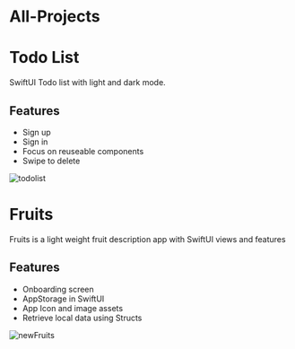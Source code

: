 # All-Projects

# Todo List
SwiftUI Todo list with light and dark mode. 

## Features
- Sign up
- Sign in
- Focus on reuseable components
- Swipe to delete

![todolist](https://github.com/user-attachments/assets/843086ec-276b-4e8e-ad85-2d54c06bcdc0)
 

# Fruits
Fruits is a light weight fruit description app with SwiftUI views and features

## Features
- Onboarding screen
- AppStorage in SwiftUI
- App Icon and image assets
- Retrieve local data using Structs

![newFruits](https://github.com/user-attachments/assets/1cd03d4f-79a8-46ea-97f8-7fc9931e652a)

